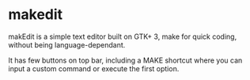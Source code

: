 # makedit

makEdit is a simple text editor built on GTK+ 3, make for quick coding, without being language-dependant.

It has few buttons on top bar, including a MAKE shortcut where you can input a custom command or execute the first option.
